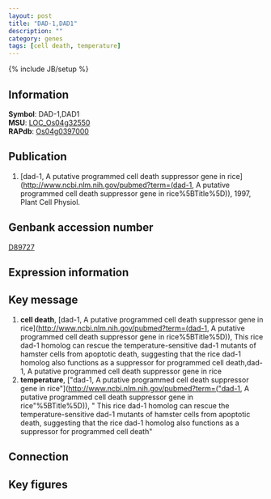 ```yaml
---
layout: post
title: "DAD-1,DAD1"
description: ""
category: genes
tags: [cell death, temperature]
---
```

{% include JB/setup %}

## Information
__Symbol__: DAD-1,DAD1  
__MSU__: [LOC_Os04g32550](http://rice.plantbiology.msu.edu/cgi-bin/ORF_infopage.cgi?orf=LOC_Os04g32550)  
__RAPdb__: [Os04g0397000](http://rapdb.dna.affrc.go.jp/viewer/gbrowse_details/irgsp1?name=Os04g0397000)  

## Publication
1. [dad-1, A putative programmed cell death suppressor gene in rice](http://www.ncbi.nlm.nih.gov/pubmed?term=(dad-1, A putative programmed cell death suppressor gene in rice%5BTitle%5D)), 1997, Plant Cell Physiol.

## Genbank accession number
[D89727](http://www.ncbi.nlm.nih.gov/nuccore/D89727)

## Expression information

## Key message
1. __cell death__, [dad-1, A putative programmed cell death suppressor gene in rice](http://www.ncbi.nlm.nih.gov/pubmed?term=(dad-1, A putative programmed cell death suppressor gene in rice%5BTitle%5D)),  This rice dad-1 homolog can rescue the temperature-sensitive dad-1 mutants of hamster cells from apoptotic death, suggesting that the rice dad-1 homolog also functions as a suppressor for programmed cell death,dad-1, A putative programmed cell death suppressor gene in rice
2. __temperature__, ["dad-1, A putative programmed cell death suppressor gene in rice"](http://www.ncbi.nlm.nih.gov/pubmed?term=("dad-1, A putative programmed cell death suppressor gene in rice"%5BTitle%5D)), " This rice dad-1 homolog can rescue the temperature-sensitive dad-1 mutants of hamster cells from apoptotic death, suggesting that the rice dad-1 homolog also functions as a suppressor for programmed cell death"

## Connection

## Key figures


